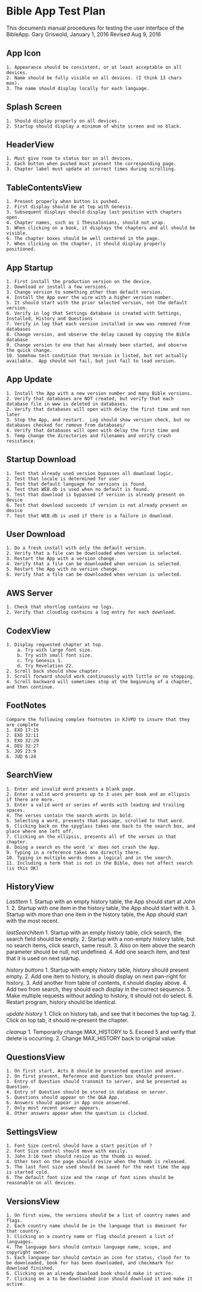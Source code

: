 Bible App Test Plan
===================

This documents manual procedures for testing the user interface of the BibleApp.
Gary Griswold, January 1, 2016
Revised Aug 9, 2016

App Icon
--------

	1. Appearance should be consistent, or at least acceptable on all devices.
	2. Name should be fully visible on all devices. (I think 13 chars max).
	3. The name should display locally for each language.
	
Splash Screen
-------------

	1. Should display properly on all devices.
	2. Startup should display a minimum of white screen and no black.

HeaderView
----------

	1. Must give room to status bar on all devices.
	2. Each button when pushed must present the corresponding page.
	3. Chapter label must update at correct times during scrolling.
	
TableContentsView
-----------------

	1. Present properly when button is pushed.
	2. First display should be at top with Genesis.
	3. Subsequent displays should display last position with chapters open.
	4. Chapter names, such as 1 Thessalonians, should not wrap.
	5. When clicking on a book, it displays the chapters and all should be visible.
	6. The chapter boxes should be well centered in the page.
	7. When clicking on the chapter, it should display properly positioned.
	
App Startup
-----------

	1. First install the production version on the device.
	2. Download or install a few versions.
	3. Change version to something other than default version.
	4. Install the App over the wire with a higher version number.
	5. It should start with the prior selected version, not the default version.
	6. Verify in log that Settings database is created with Settings, Installed, History and Questions
	7. Verify in log that each version installed in www was removed from databases
	8. Change version, and observe the delay caused by copying the Bible database
	9. Change version to one that has already been started, and observe the quick change.
	10. Somehow test condition that Version is listed, but not actually available.  App should not fail, but just fail to load version.
	
App Update
----------

	1. Install the App with a new version number and many Bible versions.
	2. Verify that databases are NOT created, but verify that each database file in www is deleted in databases.
	2. Verify that databases will open with delay the first time and non later
	3. Stop the App, and restart.  Log should show version check, but no databases checked for remove from databases/
	4. Verify that databases will open with delay the first time and 
	5. Temp change the directories and filenames and verify crash resistance.
	
Startup Download
----------------

	1. Test that already used version bypasses all download logic.
	2. Test that locale is determined for user
	3. Test that default language for versions is found.
	4. Test that WEB.db is used when no default is found.
	5. Test that download is bypassed if version is already present on device
	6. Test that download succeeds if version is not already present on device
	7. Test that WEB.db is used if there is a failure in download.
	
User Download
-------------

	1. Do a fresh install with only the default version.
	2. Verify that a file can be downloaded when version is selected.
	3. Restart the App with a version change.
	4. Verify that a file can be downloaded when version is selected.
	5. Restart the App with no version change.
	6. Verify that a file can be downloaded when version is selected.
	
AWS Server
----------

	1. Check that shortlog contains no logs.
	2. Verify that cloudlog contains a log entry for each download.

CodexView
---------

	1. Display requested chapter at top.
		a. Try with large font size.
		b. Try with small font size.
		c. Try Genesis 1.
		d. Try Revelation 22.
	2. Scroll back should show chapter.
	3. Scroll forward should work continuously with little or no stopping.
	4. Scroll backward will sometimes stop at the beginning of a chapter, and then continue.
	
FootNotes
---------

	Compare the following complex footnotes in KJVPD to insure that they are complete
	1. EXO 17:15
	2. EXO 32:11
	3. EXO 32:29
	4. DEU 32:27
	5. JOS 23:9
	6. JUD 6:24
	
SearchView
----------

	1. Enter and invalid word presents a blank page.
	2. Enter a valid word presents up to 3 uses per book and an ellipsis if there are more.
	3. Enter a valid word or series of words with leading and trailing spaces.
	4. The verses contain the search words in bold.
	5. Selecting a word, presents that passage, scrolled to that word.
	6. Clicking back on the spyglass takes one back to the search box, and place where one left off.
	7. Clicking on the ellipsis, presents all of the verses in that chapter.
	8. Doing a search on the word 'a' does not crash the App.
	9. Typing in a reference takes one directly there.
	10. Typing in multiple words does a logical and in the search.
	11. Including a term that is not in the Bible, does not affect search (is this OK)

HistoryView
-----------

*LastItem*
	1. Startup with an empty history table, the App should start at John 1.
	2. Startup with one item in the history table, the App should start with it.
	3. Startup with more than one item in the history table, the App should start with the most recent.

*lastSearchItem*
	1. Startup with an empty history table, click search, the search field should be empty.
	2. Startup with a non-empty history table, but no search items, click search, same result.
	3. Also on item above the search parameter should be null, not undefined.
	4. Add one search item, and test that it is used on next startup.

*history buttons*
	1. Startup with empty history table, history should present empty.
	2. Add one item to history, is should display on next pan-right for history.
	3. Add another from table of contents, it should display above.
	4. Add two from search, they should each display in the correct sequence.
	5. Make multiple requests without adding to history, it should not do select.
	6. Restart program, history should be identical.

*update history*
	1. Click on history tab, and see that it becomes the top tag.
	2. Click on top tab, it should re-present the chapter.

*cleanup*
	1. Temporarily change MAX_HISTORY to 5.  Exceed 5 and verify that delete is occurring.
	2. Change MAX_HISTORY back to original value.


QuestionsView
-------------

	1. On first start, Acts 8 should be presented question and answer.
	2. On first present, Reference and Question box should present.
	3. Entry of Question should transmit to server, and be presented as Question.
	4. Entry of Question should be stored in database on server.
	5. Questions should appear on the Q&A App.
	6. Answers should appear in App once answered.
	7. Only most recent answer appears.
	8. Other answers appear when the question is clicked.
	
SettingsView
------------

	1. Font Size control should have a start position of ?
	2. Font Size control should move with easily.
	3. John 3:16 text should resize as the thumb is moved.
	4. Other text on the page should resize when the thumb is released.
	5. The last font size used should be saved for the next time the app is started cold.
	6. The default font size and the range of font sizes should be reasonable on all devices.

VersionsView
------------

	1. On first view, the versions should be a list of country names and flags.
	2. Each country name should be in the language that is dominant for that country.
	3. Clicking on a country name or flag should present a list of languages.
	4. The language bars should contain language name, scope, and copyright owner.
	5. Each language bar should contain an icon for status, cloud for to be downloaded, book for has been downloaded, and checkmark for download finished.
	6. Clicking on an already download book should make it active.
	7. Clicking on a to be downloaded icon should download it and make it active.



